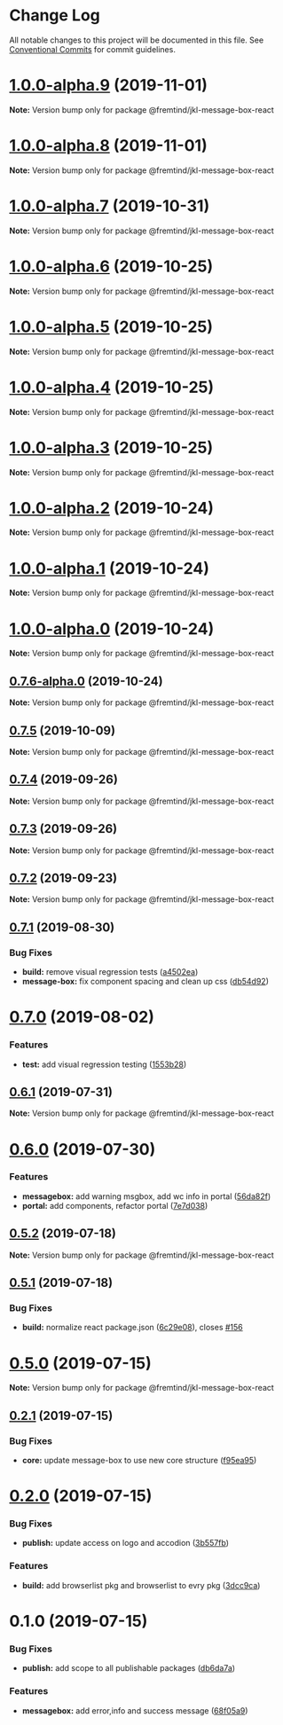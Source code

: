 # Change Log

All notable changes to this project will be documented in this file.
See [Conventional Commits](https://conventionalcommits.org) for commit guidelines.

# [1.0.0-alpha.9](https://github.com/fremtind/jokul/compare/@fremtind/jkl-message-box-react@1.0.0-alpha.8...@fremtind/jkl-message-box-react@1.0.0-alpha.9) (2019-11-01)

**Note:** Version bump only for package @fremtind/jkl-message-box-react





# [1.0.0-alpha.8](https://github.com/fremtind/jokul/compare/@fremtind/jkl-message-box-react@1.0.0-alpha.7...@fremtind/jkl-message-box-react@1.0.0-alpha.8) (2019-11-01)

**Note:** Version bump only for package @fremtind/jkl-message-box-react





# [1.0.0-alpha.7](https://github.com/fremtind/jokul/compare/@fremtind/jkl-message-box-react@1.0.0-alpha.6...@fremtind/jkl-message-box-react@1.0.0-alpha.7) (2019-10-31)

**Note:** Version bump only for package @fremtind/jkl-message-box-react





# [1.0.0-alpha.6](https://github.com/fremtind/jokul/compare/@fremtind/jkl-message-box-react@1.0.0-alpha.5...@fremtind/jkl-message-box-react@1.0.0-alpha.6) (2019-10-25)

**Note:** Version bump only for package @fremtind/jkl-message-box-react





# [1.0.0-alpha.5](https://github.com/fremtind/jokul/compare/@fremtind/jkl-message-box-react@1.0.0-alpha.4...@fremtind/jkl-message-box-react@1.0.0-alpha.5) (2019-10-25)

**Note:** Version bump only for package @fremtind/jkl-message-box-react





# [1.0.0-alpha.4](https://github.com/fremtind/jokul/compare/@fremtind/jkl-message-box-react@1.0.0-alpha.3...@fremtind/jkl-message-box-react@1.0.0-alpha.4) (2019-10-25)

**Note:** Version bump only for package @fremtind/jkl-message-box-react





# [1.0.0-alpha.3](https://github.com/fremtind/jokul/compare/@fremtind/jkl-message-box-react@1.0.0-alpha.2...@fremtind/jkl-message-box-react@1.0.0-alpha.3) (2019-10-25)

**Note:** Version bump only for package @fremtind/jkl-message-box-react





# [1.0.0-alpha.2](https://github.com/fremtind/jokul/compare/@fremtind/jkl-message-box-react@1.0.0-alpha.1...@fremtind/jkl-message-box-react@1.0.0-alpha.2) (2019-10-24)

**Note:** Version bump only for package @fremtind/jkl-message-box-react





# [1.0.0-alpha.1](https://github.com/fremtind/jokul/compare/@fremtind/jkl-message-box-react@1.0.0-alpha.0...@fremtind/jkl-message-box-react@1.0.0-alpha.1) (2019-10-24)

**Note:** Version bump only for package @fremtind/jkl-message-box-react





# [1.0.0-alpha.0](https://github.com/fremtind/jokul/compare/@fremtind/jkl-message-box-react@0.7.6-alpha.0...@fremtind/jkl-message-box-react@1.0.0-alpha.0) (2019-10-24)

**Note:** Version bump only for package @fremtind/jkl-message-box-react





## [0.7.6-alpha.0](https://github.com/fremtind/jokul/compare/@fremtind/jkl-message-box-react@0.7.5...@fremtind/jkl-message-box-react@0.7.6-alpha.0) (2019-10-24)

**Note:** Version bump only for package @fremtind/jkl-message-box-react





## [0.7.5](https://github.com/fremtind/jokul/compare/@fremtind/jkl-message-box-react@0.7.4...@fremtind/jkl-message-box-react@0.7.5) (2019-10-09)

**Note:** Version bump only for package @fremtind/jkl-message-box-react





## [0.7.4](https://github.com/fremtind/jokul/compare/@fremtind/jkl-message-box-react@0.7.3...@fremtind/jkl-message-box-react@0.7.4) (2019-09-26)

**Note:** Version bump only for package @fremtind/jkl-message-box-react





## [0.7.3](https://github.com/fremtind/jokul/compare/@fremtind/jkl-message-box-react@0.7.2...@fremtind/jkl-message-box-react@0.7.3) (2019-09-26)

**Note:** Version bump only for package @fremtind/jkl-message-box-react





## [0.7.2](https://github.com/fremtind/jokul/compare/@fremtind/jkl-message-box-react@0.7.1...@fremtind/jkl-message-box-react@0.7.2) (2019-09-23)

**Note:** Version bump only for package @fremtind/jkl-message-box-react





## [0.7.1](https://github.com/fremtind/jokul/compare/@fremtind/jkl-message-box-react@0.7.0...@fremtind/jkl-message-box-react@0.7.1) (2019-08-30)


### Bug Fixes

* **build:** remove visual regression tests ([a4502ea](https://github.com/fremtind/jokul/commit/a4502ea))
* **message-box:** fix component spacing and clean up css ([db54d92](https://github.com/fremtind/jokul/commit/db54d92))





# [0.7.0](https://github.com/fremtind/jokul/compare/@fremtind/jkl-message-box-react@0.6.1...@fremtind/jkl-message-box-react@0.7.0) (2019-08-02)


### Features

* **test:** add visual regression testing ([1553b28](https://github.com/fremtind/jokul/commit/1553b28))





## [0.6.1](https://github.com/fremtind/jokul/compare/@fremtind/jkl-message-box-react@0.6.0...@fremtind/jkl-message-box-react@0.6.1) (2019-07-31)

**Note:** Version bump only for package @fremtind/jkl-message-box-react





# [0.6.0](https://github.com/fremtind/jokul/compare/@fremtind/jkl-message-box-react@0.5.2...@fremtind/jkl-message-box-react@0.6.0) (2019-07-30)


### Features

* **messagebox:** add warning msgbox, add wc info in portal ([56da82f](https://github.com/fremtind/jokul/commit/56da82f))
* **portal:** add components, refactor portal ([7e7d038](https://github.com/fremtind/jokul/commit/7e7d038))





## [0.5.2](https://github.com/fremtind/jokul/compare/@fremtind/jkl-message-box-react@0.5.1...@fremtind/jkl-message-box-react@0.5.2) (2019-07-18)

**Note:** Version bump only for package @fremtind/jkl-message-box-react





## [0.5.1](https://github.com/fremtind/jokul/compare/@fremtind/jkl-message-box-react@0.5.0...@fremtind/jkl-message-box-react@0.5.1) (2019-07-18)


### Bug Fixes

* **build:** normalize react package.json ([6c29e08](https://github.com/fremtind/jokul/commit/6c29e08)), closes [#156](https://github.com/fremtind/jokul/issues/156)





# [0.5.0](https://github.com/fremtind/jokul/compare/@fremtind/jkl-message-box-react@0.2.1...@fremtind/jkl-message-box-react@0.5.0) (2019-07-15)

**Note:** Version bump only for package @fremtind/jkl-message-box-react





## [0.2.1](https://github.com/fremtind/jokul/compare/@fremtind/jkl-message-box-react@0.2.0...@fremtind/jkl-message-box-react@0.2.1) (2019-07-15)


### Bug Fixes

* **core:** update message-box to use new core structure ([f95ea95](https://github.com/fremtind/jokul/commit/f95ea95))





# [0.2.0](https://github.com/fremtind/jokul/compare/@fremtind/jkl-message-box-react@0.1.0...@fremtind/jkl-message-box-react@0.2.0) (2019-07-15)

### Bug Fixes

-   **publish:** update access on logo and accodion ([3b557fb](https://github.com/fremtind/jokul/commit/3b557fb))

### Features

-   **build:** add browserlist pkg and browserlist to evry pkg ([3dcc9ca](https://github.com/fremtind/jokul/commit/3dcc9ca))

# 0.1.0 (2019-07-15)

### Bug Fixes

-   **publish:** add scope to all publishable packages ([db6da7a](https://github.com/fremtind/jokul/commit/db6da7a))

### Features

-   **messagebox:** add error,info and success message ([68f05a9](https://github.com/fremtind/jokul/commit/68f05a9))
